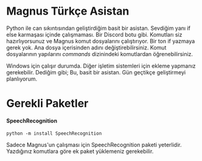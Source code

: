 # Magnus Türkçe Asistan
Python ile can sıkıntısından geliştirdiğim basit bir asistan. Sevdiğim yanı if else karmaşası içinde çalışmaması. Bir Discord botu gibi. Komutları siz hazırlıyorsunuz ve Magnus komut dosyalarını çalıştırıyor. Bir ton if yazmaya gerek yok. Ana dosya içerisinden adını değiştirebilirsiniz. Komut dosyalarının yapılarını *commands* dizinindeki komutlardan öğrenebilirsiniz.

Windows için çalışır durumda. Diğer işletim sistemleri için ekleme yapmanız gerekebilir.
Dediğim gibi; Bu, basit bir asistan. Gün geçtikçe geliştirmeyi planlıyorum.

# Gerekli Paketler
#### SpeechRecognition
```
python -m install SpeechRecognition
```
Sadece Magnus'un çalışması için SpeechRecognition paketi yeterlidir. Yazdığınız komutlara göre ek paket yüklemeniz gerekebilir.
